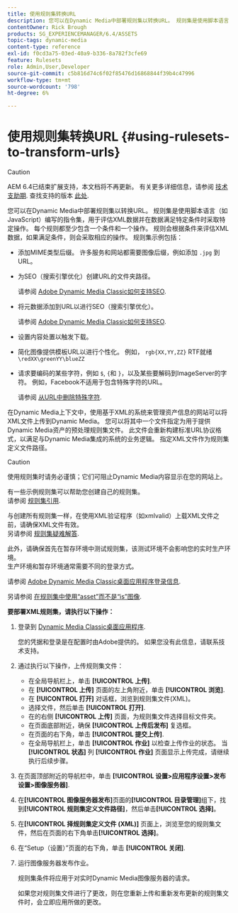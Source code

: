 ```yaml
---
title: 使用规则集转换URL
description: 您可以在Dynamic Media中部署规则集以转换URL。 规则集是使用脚本语言（如JavaScript）编写的指令集，用于评估XML数据并在数据满足特定条件时采取特定操作。
contentOwner: Rick Brough
products: SG_EXPERIENCEMANAGER/6.4/ASSETS
topic-tags: dynamic-media
content-type: reference
exl-id: f0cd3a75-03ed-40a9-b336-8a782f3cfe69
feature: Rulesets
role: Admin,User,Developer
source-git-commit: c5b816d74c6f02f85476d16868844f39b4c47996
workflow-type: tm+mt
source-wordcount: '798'
ht-degree: 6%

---
```


# 使用规则集转换URL {#using-rulesets-to-transform-urls}

>[!CAUTION]
>
>AEM 6.4已结束扩展支持，本文档将不再更新。 有关更多详细信息，请参阅 [技术支助期](https://helpx.adobe.com/cn/support/programs/eol-matrix.html). 查找支持的版本 [此处](https://experienceleague.adobe.com/docs/).

您可以在Dynamic Media中部署规则集以转换URL。 规则集是使用脚本语言（如JavaScript）编写的指令集，用于评估XML数据并在数据满足特定条件时采取特定操作。 每个规则都至少包含一个条件和一个操作。 规则会根据条件来评估XML数据，如果满足条件，则会采取相应的操作。 规则集示例包括：

* 添加MIME类型后缀。 许多服务和网站都需要图像后缀，例如添加 `.jpg` 到URL。
* 为SEO（搜索引擎优化）创建URL的文件夹路径。

   请参阅 [Adobe Dynamic Media Classic如何支持SEO](/help/assets/assets/s7_seo.pdf).

* 将元数据添加到URL以进行SEO（搜索引擎优化）。

   请参阅 [Adobe Dynamic Media Classic如何支持SEO](/help/assets/assets/s7_seo.pdf).

* 设置内容处置以触发下载。
* 简化图像提供模板URL以进行个性化。 例如， `rgb{XX,YY,ZZ}` RTF就绪 `\redXX\greenYY\blueZZ`

* 请求要编码的某些字符，例如 `$`, `{`和 `}`，以及某些要解码到ImageServer的字符。 例如，Facebook不适用于包含特殊字符的URL。

   请参阅 [从URL中删除特殊字符](https://helpx.adobe.com/experience-manager/scene7/kb/base/scene7-rulesets/remove-special-characters-urls.html).

在Dynamic Media上下文中，使用基于XML的系统来管理资产信息的网站可以将XML文件上传到Dynamic Media。 您可以将其中一个文件指定为用于提供Dynamic Media资产的预处理规则集文件。 此文件会重新构建标准URL协议格式，以满足与Dynamic Media集成的系统的业务逻辑。 指定XML文件作为规则集定义文件路径。

>[!CAUTION]
>
>使用规则集时请务必谨慎；它们可阻止Dynamic Media内容显示在您的网站上。

有一些示例规则集可以帮助您创建自己的规则集。\
请参阅 [规则集引用](https://experienceleague.adobe.com/docs/dynamic-media-developer-resources/image-serving-api/image-serving-api/rule-set-reference/c-rule-set-reference.html).

与创建所有规则集一样，在使用XML验证程序（如xmlvalid）上载XML文件之前，请确保XML文件有效。\
另请参阅 [规则集疑难解答](https://helpx.adobe.com/experience-manager/scene7/kb/base/scene7-rulesets/scene7-ruleset-troubleshooting.html).

此外，请确保首先在暂存环境中测试规则集，该测试环境不会影响您的实时生产环境。\
生产环境和暂存环境通常需要不同的登录方式。

请参阅 [Adobe Dynamic Media Classic桌面应用程序登录信息](https://experienceleague.adobe.com/docs/dynamic-media-classic/using/getting-started/signing-out.html#sign-in-dmc-app).

<!-- * **NA staging environment** login page: [https://s7sps1-staging.scene7.com/IpsWeb/](https://s7sps1-staging.scene7.com/IpsWeb/)
* **EMEA staging environment** login page: [https://s7sps3-staging.scene7.com/IpsWeb/](https://s7sps3-staging.scene7.com/IpsWeb/)
* **JAPAC staging environment** login page: [https://s7sps5-staging.scene7.com/IpsWeb/](https://s7sps5-staging.scene7.com/IpsWeb/) -->

另请参阅 [在规则集中使用“asset”而不是“is”图像](https://helpx.adobe.com/experience-manager/scene7/kb/base/scene7-rulesets/ruleset-asset-instead-image.html).

**要部署XML规则集，请执行以下操作：**

1. 登录到 [Dynamic Media Classic桌面应用程序](https://experienceleague.adobe.com/docs/dynamic-media-classic/using/getting-started/signing-out.html#sign-in-dmc-app).

   您的凭据和登录是在配置时由Adobe提供的。 如果您没有此信息，请联系技术支持。

1. 通过执行以下操作，上传规则集文件：

   * 在全局导航栏上，单击 **[!UICONTROL 上传]**.
   * 在 **[!UICONTROL 上传]** 页面的左上角附近，单击 **[!UICONTROL 浏览]**.
   * 在 **[!UICONTROL 打开]** 对话框，浏览到规则集文件(XML)。
   * 选择文件，然后单击 **[!UICONTROL 打开]**.
   * 在的右侧 **[!UICONTROL 上传]** 页面，为规则集文件选择目标文件夹。
   * 在页面底部附近，确保 **[!UICONTROL 上传后发布]** 复选框。
   * 在页面的右下角，单击 **[!UICONTROL 提交上传]**.
   * 在全局导航栏上，单击 **[!UICONTROL 作业]** 以检查上传作业的状态。 当 **[!UICONTROL 状态]** 列 **[!UICONTROL 作业]** 页面显示上传完成，请继续执行后续步骤。

1. 在页面顶部附近的导航栏中，单击 **[!UICONTROL 设置>应用程序设置>发布设置>图像服务器]**.
1. 在&#x200B;**[!UICONTROL 图像服务器发布]**&#x200B;页面的&#x200B;**[!UICONTROL 目录管理]**&#x200B;组下，找到&#x200B;**[!UICONTROL 规则集定义文件路径]**，然后单击&#x200B;**[!UICONTROL 选择]**。
1. 在&#x200B;**[!UICONTROL 择规则集定义文件 (XML)]** 页面上，浏览至您的规则集文件，然后在页面的右下角单击&#x200B;**[!UICONTROL 选择]**。
1. 在“Setup（设置）”页面的右下角，单击 **[!UICONTROL 关闭]**.
1. 运行图像服务器发布作业。

   规则集条件将应用于对实时Dynamic Media图像服务器的请求。

   如果您对规则集文件进行了更改，则在您重新上传和重新发布更新的规则集文件时，会立即应用所做的更改。
